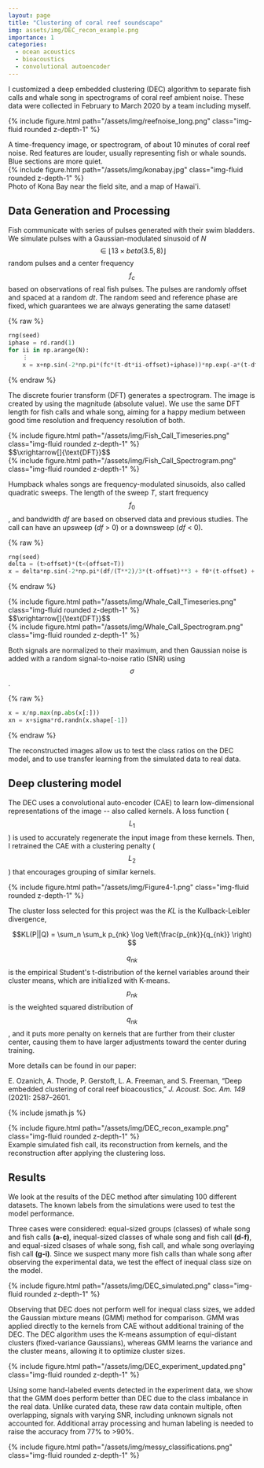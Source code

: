 ```yaml
---
layout: page
title: "Clustering of coral reef soundscape"
img: assets/img/DEC_recon_example.png
importance: 1
categories:
  - ocean acoustics
  - bioacoustics
  - convolutional autoencoder
---
```


I customized a deep embedded clustering (DEC) algorithm to separate fish calls and whale song in spectrograms of coral reef ambient noise. These data were collected in February to March 2020 by a team including myself.


{% include figure.html path="/assets/img/reefnoise_long.png" class="img-fluid rounded z-depth-1" %}
<div class="caption">
	A time-frequency image, or spectrogram, of about 10 minutes of coral reef noise. Red features are louder, usually representing fish or whale sounds. Blue sections are more quiet.
</div>

<div class="row justify-content-sm-center">
    <div class="col-sm-6 mt-3 mt-md-0">
{% include figure.html path="/assets/img/konabay.jpg" class="img-fluid rounded z-depth-1" %}
	</div>
	    <div class="col-sm-6 mt-3 mt-md-0">
	</div>
</div>
<div class="caption">
	Photo of Kona Bay near the field site, and a map of Hawai'i.
</div>

 
## Data Generation and Processing
Fish communicate with series of pulses generated with their swim bladders. We simulate pulses with a Gaussian-modulated sinusoid of _N_ $$\in\lfloor 13 \times beta(3.5, 8)\rfloor$$ random pulses and a center frequency $$f_c$$ based on observations of real fish pulses. The pulses are randomly offset and spaced at a random _dt_. The random seed and reference phase are fixed, which guarantees we are always generating the same dataset!


{% raw %}
```python
rng(seed)
iphase = rd.rand(1)
for ii in np.arange(N):
	⋮
	x = x+np.sin(-2*np.pi*(fc*(t-dt*ii-offset)+iphase))*np.exp(-a*(t-dt*ii-offset)**2)
```
{% endraw %}

The discrete fourier transform (DFT) generates a spectrogram. The image is created by using the magnitude (absolute value). We use the same DFT length for fish calls and whale song, aiming for a happy medium between good time resolution and frequency resolution of both.

<div class="row justify-content-sm-center">
    <div class="col-sm-3 mt-3 mt-md-0">
{% include figure.html path="/assets/img/Fish_Call_Timeseries.png" class="img-fluid rounded z-depth-1" %}
</div>
    <div class="col-sm-3 mt-3 mt-md-0">
$$\xrightarrow[]{\text{DFT}}$$
</div>
    <div class="col-sm-3 mt-3 mt-md-0">
{% include figure.html path="/assets/img/Fish_Call_Spectrogram.png" class="img-fluid rounded z-depth-1" %}
</div>
</div>

Humpback whales songs are frequency-modulated sinusoids, also called quadratic sweeps. The length of the sweep _T_, start frequency $$f_0$$, and bandwidth _df_ are based on observed data and previous studies. The call can have an upsweep (_df_ > 0) or a downsweep (_df_ < 0).


{% raw %}
```python
rng(seed)
delta = (t>offset)*(t<(offset+T))
x = delta*np.sin(-2*np.pi*(df/(T**2)/3*(t-offset)**3 + f0*(t-offset) + rd.rand(1)))
```
{% endraw %}

<div class="row justify-content-sm-center">
    <div class="col-sm-3 mt-3 mt-md-0">
{% include figure.html path="/assets/img/Whale_Call_Timeseries.png" class="img-fluid rounded z-depth-1" %}
</div>
    <div class="col-sm-3 mt-3 mt-md-0">
$$\xrightarrow[]{\text{DFT}}$$
</div>
    <div class="col-sm-3 mt-3 mt-md-0">
{% include figure.html path="/assets/img/Whale_Call_Spectrogram.png" class="img-fluid rounded z-depth-1" %}
</div>
</div>

Both signals are normalized to their maximum, and then Gaussian noise is added with a random signal-to-noise ratio (SNR) using $$\sigma$$.

{% raw %}
```python
x = x/np.max(np.abs(x[:]))
xn = x+sigma*rd.randn(x.shape[-1])
```
{% endraw %}

The reconstructed images allow us to test the class ratios on the DEC model, and to use transfer learning from the simulated data to real data.


## Deep clustering model
The DEC uses a convolutional auto-encoder (CAE) to learn low-dimensional representations of the image -- also called kernels. A loss function ($$L_1$$) is used to accurately regenerate the input image from these kernels. Then, I retrained the CAE with a clustering penalty ($$L_2$$) that encourages grouping of similar kernels. 

{% include figure.html path="/assets/img/Figure4-1.png" class="img-fluid rounded z-depth-1" %}

The cluster loss selected for this project was the _KL_ is the Kullback-Leibler divergence, 

<p align = "center"> $$KL(P||Q) = \sum_n \sum_k p_{nk} \log \left(\frac{p_{nk}}{q_{nk}} \right) $$ </p>

$$q_{nk}$$ is the empirical Student's t-distribution of the kernel variables around their cluster means, which are initialized with K-means.
$$p_{nk}$$ is the weighted squared distribution of $$q_{nk}$$, and it puts more penalty on kernels that are further from their cluster center, causing them to have larger adjustments toward the center during training.

More details can be found in our paper: 

E. Ozanich, A. Thode, P. Gerstoft, L. A. Freeman, and S. Freeman, “Deep embedded clustering of coral reef bioacoustics,”
_J. Acoust. Soc. Am. 149_ (2021): 2587–2601.


 {% include jsmath.js %}

<div class="row justify-content-sm-center">
    <div class="col-sm-1 mt-3 mt-md-0">
	</div>
    <div class="col-sm-7 mt-3 mt-md-0">
{% include figure.html path="/assets/img/DEC_recon_example.png" class="img-fluid rounded z-depth-1" %}
</div>
	<div class="col-sm-1 mt-3 mt-md-0">
	</div>
</div>
<div class="caption">
Example simulated fish call, its reconstruction from kernels, and the reconstruction after applying the clustering loss.
</div>


## Results

We look at the results of the DEC method after simulating 100 different datasets. The known labels from the simulations were used to test the model performance.


Three cases were considered: equal-sized groups (classes) of whale song and fish calls __(a-c)__, inequal-sized classes of whale song and fish call __(d-f)__, and equal-sized clsases of whale song, fish call, and whale song overlaying fish call __(g-i)__.
Since we suspect many more fish calls than whale song after observing the experimental data, we test the effect of inequal class size on the model.

{% include figure.html path="/assets/img/DEC_simulated.png" class="img-fluid rounded z-depth-1" %}

Observing that DEC does not perform well for inequal class sizes, we added the Gaussian mixture means (GMM) method for comparison. GMM was applied directly to the kernels from CAE without additional training of the DEC.
The DEC algorithm uses the K-means assumption of equi-distant clusters (fixed-variance Gaussians), whereas GMM learns the variance and the cluster means, allowing it to optimize cluster sizes.

{% include figure.html path="/assets/img/DEC_experiment_updated.png" class="img-fluid rounded z-depth-1" %}

Using some hand-labeled events detected in the experiment data, we show that the GMM does perform better than DEC due to the class imbalance in the real data.
Unlike curated data, these raw data contain multiple, often overlapping, signals with varying SNR, including unknown signals not accounted for. Additional array processing and human labeling is needed to raise the accuracy from 77% to >90%.

{% include figure.html path="/assets/img/messy_classifications.png" class="img-fluid rounded z-depth-1" %}

